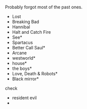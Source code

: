 Probably forgot most of the past ones. 


- Lost
- Breaking Bad
- Hannibal
- Halt and Catch Fire
- See*
- Spartacus
- Better Call Saul*
- Arcane
- westworld*
- house*
- the boys*
- Love, Death & Robots*
- Black mirror*


check
- resident evil
- 

